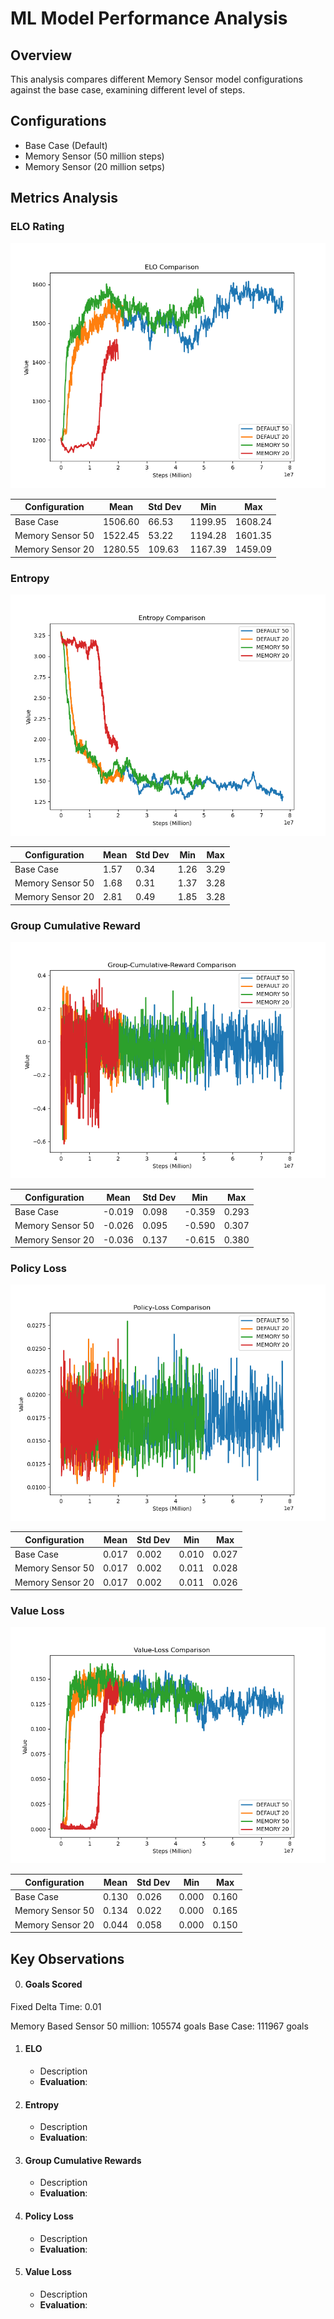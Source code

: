 # ML Model Performance Analysis

## Overview

This analysis compares different Memory Sensor model configurations against the base case, examining different level of steps.

## Configurations

- Base Case (Default)
- Memory Sensor (50 million steps)
- Memory Sensor (20 million setps)

## Metrics Analysis

### ELO Rating

![ELO Rating Comparison](ELO_comparison.png)

| Configuration         | Mean    | Std Dev | Min     | Max     |
| --------------------- | ------- | ------- | ------- | ------- |
| Base Case             | 1506.60 | 66.53   | 1199.95 | 1608.24 |
| Memory Sensor 50      | 1522.45 | 53.22   | 1194.28 | 1601.35 |
| Memory Sensor 20      | 1280.55 | 109.63  | 1167.39 | 1459.09 |



### Entropy

![Entropy Comparison](Entropy_comparison.png)

| Configuration         | Mean | Std Dev | Min  | Max  |
| --------------------- | ---- | ------- | ---- | ---- |
| Base Case             | 1.57 | 0.34    | 1.26 | 3.29 |
| Memory Sensor 50      | 1.68 | 0.31    | 1.37 | 3.28 |
| Memory Sensor 20      | 2.81 | 0.49    | 1.85 | 3.28 |


### Group Cumulative Reward

![Group Cumulative Reward Comparison](Group_Cumulative_reward_comparison.png)

| Configuration         | Mean   | Std Dev | Min    | Max   |
| --------------------- | ------ | ------- | ------ | ----- |
| Base Case             | -0.019 | 0.098   | -0.359 | 0.293 |
| Memory Sensor 50      | -0.026 | 0.095   | -0.590 | 0.307 |
| Memory Sensor 20      | -0.036 | 0.137   | -0.615 | 0.380 |

### Policy Loss

![Policy Loss Comparison](Policy_Loss_comparison.png)

| Configuration         | Mean  | Std Dev | Min   | Max   |
| --------------------- | ----- | ------- | ----- | ----- |
| Base Case             | 0.017 | 0.002   | 0.010 | 0.027 |
| Memory Sensor 50      | 0.017 | 0.002   | 0.011 | 0.028  |
| Memory Sensor 20      | 0.017 | 0.002   | 0.011 | 0.026 |

### Value Loss

![Value Loss Comparison](Value_Loss_comparison.png)

| Configuration         | Mean  | Std Dev | Min   | Max   |
| --------------------- | ----- | ------- | ----- | ----- |
| Base Case             | 0.130 | 0.026   | 0.000 | 0.160 |
| Memory Sensor 50      | 0.134 | 0.022   | 0.000 | 0.165 |
| Memory Sensor 20      | 0.044 | 0.058   | 0.000 | 0.150 |

## Key Observations

0. #### Goals Scored
Fixed Delta Time: 0.01

Memory Based Sensor 50 million: 105574 goals
Base Case: 111967 goals

1. #### ELO
   - Description
   - **Evaluation**: 
2. #### Entropy
   - Description
   - **Evaluation**: 
3. #### Group Cumulative Rewards
   - Description
   - **Evaluation**: 
4. #### Policy Loss
   - Description
   - **Evaluation**: 
5. #### Value Loss
   - Description
   - **Evaluation**: 